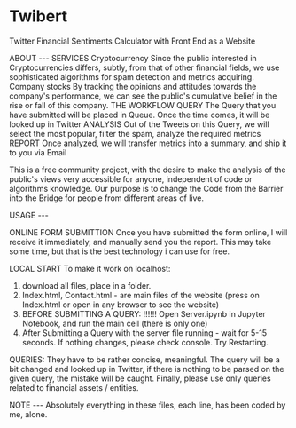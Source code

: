 # Twibert
Twitter Financial Sentiments Calculator with Front End as a Website 

ABOUT ---
SERVICES
Cryptocurrency
Since the public interested in Cryptocurrencies differs, subtly, from that of other financial fields, we use sophisticated algorithms for spam detection and metrics acquiring.
Company stocks
By tracking the opinions and attitudes towards the company's performance, we can see the public's cumulative belief in the rise or fall of this company.
THE WORKFLOW
QUERY
The Query that you have submitted will be placed in Queue. Once the time comes, it will be looked up in Twitter 
ANALYSIS
Out of the Tweets on this Query, we will select the most popular, filter the spam, analyze the required metrics
REPORT
Once analyzed, we will transfer metrics into a summary, and ship it to you via Email


This is a free community project, with the desire to make the analysis of the public's views very accessible for anyone, independent of code or algorithms knowledge.
Our purpose is to change the Code from the Barrier into the Bridge for people from different areas of live.


USAGE ---


ONLINE FORM SUBMITTION
Once you have submitted the form online, I will receive it immediately, and manually send you the report.
This may take some time, but that is the best technology i can use for free.

LOCAL START
To make it work on localhost:
1. download all files, place in a folder.
2. Index.html, Contact.html - are main files of the website (press on Index.html or open in any browser to see the website)
3. BEFORE SUBMITTING A QUERY:                                                                                                       !!!!!!
    Open Server.ipynb in Jupyter Notebook, and run the main cell (there is only one)
4. After Submitting a Query with the server file running - wait for 5-15 seconds. If nothing changes, please check console. Try Restarting.

QUERIES:
They have to be rather concise, meaningful. The query will be a bit changed and looked up in Twitter,
if there is nothing to be parsed on the given query, the mistake will be caught.
Finally, please use only queries related to financial assets / entities.


NOTE ---
Absolutely everything in these files, each line, has been coded by me, alone.
